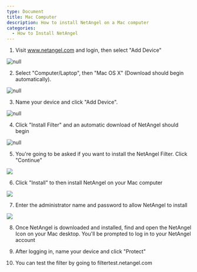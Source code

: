 ```yaml
---
type: Document
title: Mac Computer
description: How to install NetAngel on a Mac computer
categories:
  - How to Install NetAngel
---
```

1. Visit www.netangel.com and login, then select "Add Device"

![null](/help/img/uploads/add-device.png)

2. Select "Computer/Laptop", then "Mac OS X" (Download should begin automatically).

![null](/help/img/uploads/windows.png)

3. Name your device and click "Add Device".

![null](/help/img/uploads/asefv.png)

4. Click "Install Filter" and an automatic download of NetAngel should begin

![null](/help/img/uploads/step-3-na.png)

5. You're going to be asked if you want to install the NetAngel Filter. Click "Continue"

![](/help/img/uploads/step-4-na.png)

6. Click "Install" to then install NetAngel on your Mac computer

![](/help/img/uploads/step-5-na.png)

7. Enter the administrator name and password to allow NetAngel to install

![](/help/img/uploads/step-6-na.png)

8. Once NetAngel is downloaded and installed, find and open the NetAngel Icon on your Mac desktop. You'll be prompted to log in to your NetAngel account

9. After logging in, name your device and click "Protect"

10. You can test the filter by going to filtertest.netangel.com
